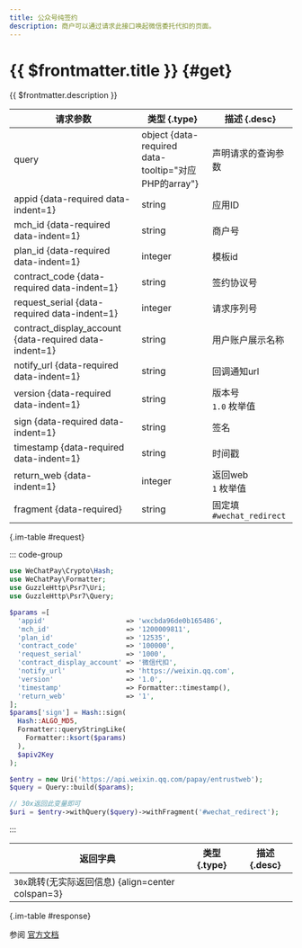 ```yaml
---
title: 公众号纯签约
description: 商户可以通过请求此接口唤起微信委托代扣的页面。
---
```


# {{ $frontmatter.title }} {#get}

{{ $frontmatter.description }}

| 请求参数 | 类型 {.type} | 描述 {.desc}
| --- | --- | ---
| query | object {data-required data-tooltip="对应PHP的array"} | 声明请求的查询参数
| appid {data-required data-indent=1} | string | 应用ID
| mch_id {data-required data-indent=1} | string | 商户号
| plan_id {data-required data-indent=1} | integer | 模板id
| contract_code {data-required data-indent=1} | string | 签约协议号
| request_serial {data-required data-indent=1} | integer | 请求序列号
| contract_display_account {data-required data-indent=1} | string | 用户账户展示名称
| notify_url {data-required data-indent=1} | string | 回调通知url
| version {data-required data-indent=1} | string | 版本号<br/>`1.0` 枚举值
| sign {data-required data-indent=1} | string | 签名
| timestamp {data-required data-indent=1} | string | 时间戳
| return_web {data-indent=1} | integer | 返回web<br/>`1` 枚举值
| fragment {data-required} | string | 固定填`#wechat_redirect`

{.im-table #request}

::: code-group

```php [标准PSR7]
use WeChatPay\Crypto\Hash;
use WeChatPay\Formatter;
use GuzzleHttp\Psr7\Uri;
use GuzzleHttp\Psr7\Query;

$params =[
  'appid'                    => 'wxcbda96de0b165486',
  'mch_id'                   => '1200009811',
  'plan_id'                  => '12535',
  'contract_code'            => '100000',
  'request_serial'           => '1000',
  'contract_display_account' => '微信代扣',
  'notify_url'               => 'https://weixin.qq.com',
  'version'                  => '1.0',
  'timestamp'                => Formatter::timestamp(),
  'return_web'               => '1',
];
$params['sign'] = Hash::sign(
  Hash::ALGO_MD5,
  Formatter::queryStringLike(
    Formatter::ksort($params)
  ),
  $apiv2Key
);

$entry = new Uri('https://api.weixin.qq.com/papay/entrustweb');
$query = Query::build($params);

// 30x返回此变量即可
$uri = $entry->withQuery($query)->withFragment('#wechat_redirect');
```

:::

| 返回字典 | 类型 {.type} | 描述 {.desc}
| --- | --- | ---
| `30x`跳转(无实际返回信息) {align=center colspan=3}

{.im-table #response}

参阅 [官方文档](https://pay.weixin.qq.com/wiki/doc/api/wxpay_v2/papay/chapter3_1.shtml)
